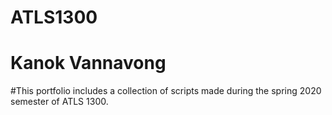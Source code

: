 # ATLS1300
# Kanok Vannavong

#This portfolio includes a collection of scripts made during the spring 2020 semester of ATLS 1300.
